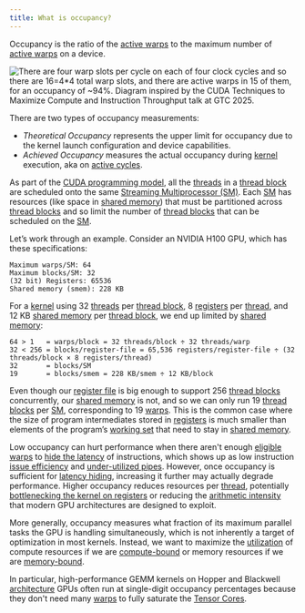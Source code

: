 ```yaml
---
title: What is occupancy?
---
```


Occupancy is the ratio of the [active warps](https://www.notion.so/GPU-Performance-Glossary-2251e7f1694980bd93e4f67a75c6e489?pvs=21) to the maximum number of [active warps](https://www.notion.so/GPU-Performance-Glossary-2251e7f1694980bd93e4f67a75c6e489?pvs=21) on a device.

![There are four warp slots per cycle on each of four clock cycles and so there are 16=4*4 total warp slots, and there are active warps in 15 of them, for an occupancy of ~94%. Diagram inspired by the [CUDA Techniques to Maximize Compute and Instruction Throughput](https://www.nvidia.com/en-us/on-demand/session/gtc25-s72685/) talk at GTC 2025.](GPU%20Performance%20Glossary%202251e7f1694980bd93e4f67a75c6e489/terminal-cycles(2)%202.png)

There are two types of occupancy measurements:

- *Theoretical Occupancy* represents the upper limit for occupancy due to the
kernel launch configuration and device capabilities.
- *Achieved Occupancy* measures the actual occupancy during [kernel](https://modal.com/gpu-glossary/device-software/kernel) execution, aka on [active cycles](https://www.notion.so/GPU-Performance-Glossary-2251e7f1694980bd93e4f67a75c6e489?pvs=21).

As part of the [CUDA programming model](https://modal.com/gpu-glossary/device-software/cuda-programming-model), all the [threads](https://modal.com/gpu-glossary/device-software/thread) in a [thread block](https://modal.com/gpu-glossary/device-software/thread-block) are scheduled onto the same [Streaming Multiprocessor (SM)](https://modal.com/gpu-glossary/device-hardware/streaming-multiprocessor). Each [SM](https://modal.com/gpu-glossary/device-hardware/streaming-multiprocessor) has resources (like space in [shared memory](https://modal.com/gpu-glossary/device-software/shared-memory)) that must be partitioned across [thread blocks](https://modal.com/gpu-glossary/device-software/thread-block) and so limit the number of [thread blocks](https://modal.com/gpu-glossary/device-software/thread-block) that can be scheduled on the [SM](https://modal.com/gpu-glossary/device-hardware/streaming-multiprocessor).

Let’s work through an example. Consider an NVIDIA H100 GPU, which has these specifications:

```
Maximum warps/SM: 64
Maximum blocks/SM: 32
(32 bit) Registers: 65536
Shared memory (smem): 228 KB
```

For a [kernel](https://modal.com/gpu-glossary/device-software/kernel) using 32 [threads](https://modal.com/gpu-glossary/device-software/thread) per [thread block](https://modal.com/gpu-glossary/device-software/thread-block), 8 [registers](https://modal.com/gpu-glossary/device-software/registers) per [thread](https://modal.com/gpu-glossary/device-software/thread), and 12 KB [shared memory](https://modal.com/gpu-glossary/device-software/shared-memory) per [thread block](https://modal.com/gpu-glossary/device-software/thread-block), we end up limited by [shared memory](https://modal.com/gpu-glossary/device-software/shared-memory):

```
64 > 1   = warps/block = 32 threads/block ÷ 32 threads/warp
32 < 256 = blocks/register-file = 65,536 registers/register-file ÷ (32 threads/block × 8 registers/thread)
32       = blocks/SM
19       = blocks/smem = 228 KB/smem ÷ 12 KB/block
```

Even though our [register file](https://modal.com/gpu-glossary/device-hardware/register-file) is big enough to support 256 [thread blocks](https://modal.com/gpu-glossary/device-software/thread-block) concurrently, our [shared memory](https://modal.com/gpu-glossary/device-software/shared-memory) is not, and so we can only run 19 [thread blocks](https://modal.com/gpu-glossary/device-software/thread-block) per [SM](https://modal.com/gpu-glossary/device-hardware/streaming-multiprocessor), corresponding to 19 [warps](https://modal.com/gpu-glossary/device-software/warp). This is the common case where the size of program intermediates stored in [registers](https://modal.com/gpu-glossary/device-software/registers) is much smaller than elements of the program’s [working set](https://en.wikipedia.org/wiki/Working_set) that need to stay in [shared memory](https://modal.com/gpu-glossary/device-software/shared-memory).

Low occupancy can hurt performance when there aren't enough [eligible warps](https://www.notion.so/GPU-Performance-Glossary-2251e7f1694980bd93e4f67a75c6e489?pvs=21) to [hide the latency](https://www.notion.so/GPU-Performance-Glossary-2251e7f1694980bd93e4f67a75c6e489?pvs=21) of instructions, which shows up as low instruction [issue efficiency](https://www.notion.so/GPU-Performance-Glossary-2251e7f1694980bd93e4f67a75c6e489?pvs=21) and [under-utilized pipes](https://www.notion.so/GPU-Performance-Glossary-2251e7f1694980bd93e4f67a75c6e489?pvs=21). However, once occupancy is sufficient for [latency hiding](https://www.notion.so/GPU-Performance-Glossary-2251e7f1694980bd93e4f67a75c6e489?pvs=21), increasing it further may actually degrade performance. Higher occupancy reduces resources per [thread](https://modal.com/gpu-glossary/device-software/thread), potentially [bottlenecking the kernel on registers](https://www.notion.so/GPU-Performance-Glossary-2251e7f1694980bd93e4f67a75c6e489?pvs=21) or reducing the [arithmetic intensity](https://www.notion.so/GPU-Performance-Glossary-2251e7f1694980bd93e4f67a75c6e489?pvs=21) that modern GPU architectures are designed to exploit.

More generally, occupancy measures what fraction of its maximum parallel tasks the GPU is handling simultaneously, which is not inherently a target of optimization in most kernels. Instead, we want to maximize the [utilization](https://www.notion.so/GPU-Performance-Glossary-2251e7f1694980bd93e4f67a75c6e489?pvs=21) of compute resources if we are [compute-bound](https://www.notion.so/GPU-Performance-Glossary-2251e7f1694980bd93e4f67a75c6e489?pvs=21) or memory resources if we are [memory-bound](https://www.notion.so/GPU-Performance-Glossary-2251e7f1694980bd93e4f67a75c6e489?pvs=21).

In particular, high-performance GEMM kernels on Hopper and Blackwell [architecture](https://modal.com/gpu-glossary/device-hardware/streaming-multiprocessor-architecture) GPUs often run at single-digit occupancy percentages because they don't need many [warps](https://modal.com/gpu-glossary/device-software/warp) to fully saturate the [Tensor Cores](https://modal.com/gpu-glossary/device-hardware/tensor-core#gpu-glossary).
